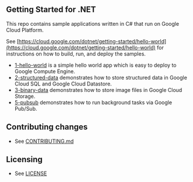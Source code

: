 ## Getting Started for .NET

This repo contains sample applications written in C# that run on Google Cloud Platform.

See [https://cloud.google.com/dotnet/getting-started/hello-world](https://cloud.google.com/dotnet/getting-started/hello-world) for instructions on how to build, run, and deploy the samples.

- [1-hello-world](1-hello-world) is a simple hello world app which is easy to deploy to Google Compute Engine.
- [2-structured-data](2-structured-data) demonstrates how to store structured data in Google Cloud SQL and Google Cloud Datastore.
- [3-binary-data](3-binary-data) demonstrates how to store image files in Google Cloud Storage.
- [5-pubsub](5-pubsub) demonstrates how to run background tasks via Google Pub/Sub.

## Contributing changes

* See [CONTRIBUTING.md](../CONTRIBUTING.md)

## Licensing

* See [LICENSE](../LICENSE)
